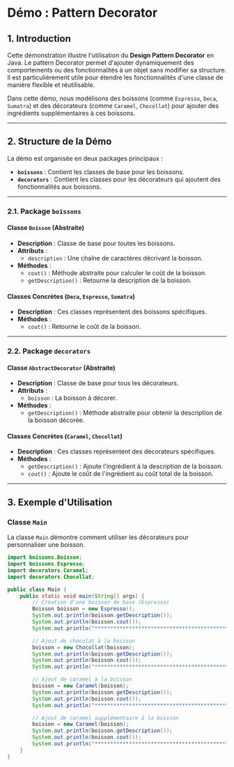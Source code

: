 # **Démo : Pattern Decorator**

## **1. Introduction**

Cette démonstration illustre l'utilisation du **Design Pattern Decorator** en Java. Le pattern Decorator permet d'ajouter dynamiquement des comportements ou des fonctionnalités à un objet sans modifier sa structure. Il est particulièrement utile pour étendre les fonctionnalités d'une classe de manière flexible et réutilisable.

Dans cette démo, nous modélisons des boissons (comme `Espresso`, `Deca`, `Sumatra`) et des décorateurs (comme `Caramel`, `Chocollat`) pour ajouter des ingrédients supplémentaires à ces boissons.

---

## **2. Structure de la Démo**

La démo est organisée en deux packages principaux :

- **`boissons`** : Contient les classes de base pour les boissons.
- **`decorators`** : Contient les classes pour les décorateurs qui ajoutent des fonctionnalités aux boissons.

---

### **2.1. Package `boissons`**

#### **Classe `Boisson` (Abstraite)**
- **Description** : Classe de base pour toutes les boissons.
- **Attributs** :
  - `description` : Une chaîne de caractères décrivant la boisson.
- **Méthodes** :
  - `cout()` : Méthode abstraite pour calculer le coût de la boisson.
  - `getDescription()` : Retourne la description de la boisson.

#### **Classes Concrètes (`Deca`, `Espresso`, `Sumatra`)**
- **Description** : Ces classes représentent des boissons spécifiques.
- **Méthodes** :
  - `cout()` : Retourne le coût de la boisson.

---

### **2.2. Package `decorators`**

#### **Classe `AbstractDecorator` (Abstraite)**
- **Description** : Classe de base pour tous les décorateurs.
- **Attributs** :
  - `boisson` : La boisson à décorer.
- **Méthodes** :
  - `getDescription()` : Méthode abstraite pour obtenir la description de la boisson décorée.

#### **Classes Concrètes (`Caramel`, `Chocollat`)**
- **Description** : Ces classes représentent des décorateurs spécifiques.
- **Méthodes** :
  - `getDescription()` : Ajoute l'ingrédient à la description de la boisson.
  - `cout()` : Ajoute le coût de l'ingrédient au coût total de la boisson.

---

## **3. Exemple d'Utilisation**

### **Classe `Main`**

La classe `Main` démontre comment utiliser les décorateurs pour personnaliser une boisson.

```java
import boissons.Boisson;
import boissons.Espresso;
import decorators.Caramel;
import decorators.Chocollat;

public class Main {
    public static void main(String[] args) {
        // Création d'une boisson de base (Espresso)
        Boisson boisson = new Espresso();
        System.out.println(boisson.getDescription());
        System.out.println(boisson.cout());
        System.out.println("*******************************************");

        // Ajout de chocolat à la boisson
        boisson = new Chocollat(boisson);
        System.out.println(boisson.getDescription());
        System.out.println(boisson.cout());
        System.out.println("*******************************************");

        // Ajout de caramel à la boisson
        boisson = new Caramel(boisson);
        System.out.println(boisson.getDescription());
        System.out.println(boisson.cout());
        System.out.println("*******************************************");

        // Ajout de caramel supplémentaire à la boisson
        boisson = new Caramel(boisson);
        System.out.println(boisson.getDescription());
        System.out.println(boisson.cout());
        System.out.println("*******************************************");
    }
}